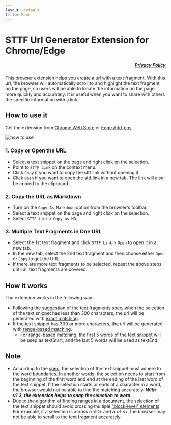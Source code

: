 ```yaml
---
layout: default
title: Home
---
```


# STTF Url Generator Extension for Chrome/Edge

<h5 style="text-align: right;"><a href="./privacy-policy.html">Privacy Policy</a></h5>

This browser extension helps you create a url with a text fragment. With this url, the browser will automatically scroll to and highlight the text fragment on the page, so users will be able to locate the information on the page more quickly and accurately. It is useful when you want to share with others the specific information with a link.

## How to use it

Get the extension from [Chrome Web Store](https://chrome.google.com/webstore/detail/sttf-url-generator/mlihnffnlcfgjkkmigdgahgpfpfddafo) or [Edge Add-ons](https://microsoftedge.microsoft.com/addons/detail/sttf-url-generator/dpdjjailihobhcfmchiadaomllbdfhid?hl=en-US).

![how to use](./sttf-url-v1.1.gif)

### 1. Copy or Open the URL

- Select a text snippet on the page and right click on the selection.
- Point to `STTF Link` on the context menu.
- Click `Copy` if you want to copy the sttf link without opening it.
- Click `Open` if you want to open the sttf link in a new tab. The link will also be copied to the clipboard.

### 2. Copy the URL as Markdown

- Turn on the `Copy As Markdown` option from the browser's toolbar.
- Select a text snippet on the page and right click on the selection.
- Select `STTF Link` > `Copy as MD`.

### 3. Multiple Text Fragments in One URL

- Select the 1st text fragment and click `STTF Link` > `Open` to open it in a new tab.
- In the new tab, select the 2nd text fragment and then choose either `Open` or `Copy` to get the URL.
- If there are more text fragments to be selected, repeat the above steps until all text fragments are covered.

## How it works

The extension works in the following way.

- Following the [suggestion of the text fragments spec](https://wicg.github.io/scroll-to-text-fragment/#prefer-exact-matching-to-range-based#:~:text=It%20is%20recommended%20that%20text%20snippets%20shorter%20than%20300%20characters%20always%20be%20encoded%20using%20an%20exact%20match.%20Above%20this%20limit%2C%20the%20UA%20should%20encode%20the%20string%20as%20a%20range-based%20match.), when the selection of the text snippet has less than 300 characters, the url will be generated with [exact matching](https://wicg.github.io/scroll-to-text-fragment/#syntax#:~:text=If%20only%20textStart%20is%20specified%2C%20the%20first%20instance%20of%20this%20exact%20text%20string%20is%20the%20target%20text.).
- If the text snippet has 300 or more characters, the url will be generated with [range-based matching](https://wicg.github.io/scroll-to-text-fragment/#syntax#:~:text=If%20the%20textEnd%20parameter%20is%20also%20specified%2C%20then%20the%20text%20directive%20refers%20to%20a%20range%20of%20text%20in%20the%20page.).
  - For range-based matching, the first 5 words of the text snippet will be used as textStart, and the last 5 words will be used as textEnd.

## Note

- According to the [spec](https://wicg.github.io/scroll-to-text-fragment/#word-boundaries#:~:text=The%20substring%20%22mountain%20range%22%20is%20word%20bounded%20within%20the%20string%20%22An%20impressive%20mountain%20range%22%20but%20not%20within%20%22An%20impressive%20mountain%20ranger%22.), the selection of the text snippet must adhere to the word boundaries. In another words, the selection needs to start from the beginning of the first word and end at the ending of the last word of the text snippet. If the selection starts or ends at a character in a word, the browser would not be able to find the matching accurately. __*With v1.3, the extension helps to snap the selection to word.*__
- Due to the [algorithm](https://wicg.github.io/scroll-to-text-fragment/#finding-ranges-in-a-document#:~:text=each%20of%20prefix%2C%20textStart%2C%20textEnd%2C%20and%20suffix%20will%20only%20match%20text%20within%20a%20single%20block.) of finding ranges in a document, the selection of the text snippet should avoid crossing multiple ["block-level" elements](https://developer.mozilla.org/en-US/docs/Web/HTML/Block-level_elements#Elements#:~:text=%22block-level%22%20elements). For example, if a selection is across a `<h2>` and a `<div>`, the browser may not be able to scroll to the text fragment accurately.
